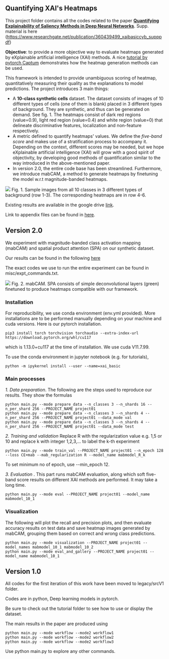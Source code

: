 
## Quantifying XAI's Heatmaps
This project folder contains all the codes related to the paper [**Quantifying Explainability of Saliency Methods in Deep Neural Networks**](https://arxiv.org/abs/2009.02899). Supp. material is here (https://www.researchgate.net/publication/360439499_xaibasiccyb_supppdf)

**Objective**: to provide a more objective way to evaluate heatmaps generated by eXplainable artificial intelligence (XAI) methods. A nice [tutorial by pytorch Captum](https://captum.ai/tutorials/Resnet_TorchVision_Interpret) demonstrates how the heatmap generation methods can be used. 

This framework is intended to provide unambiguous scoring of heatmap, quantitatively measuring their quality as the explanations to model predictions. The project introduces 3 main things:
* A **10-class synthetic cells** dataset. The dataset consists of images of 10 different types of cells (one of them is blank) placed in 3 different types of background. They are synthetic, and thus can be generated on demand. See fig. 1. The heatmaps consist of dark red regions (value=0.9), light red region (value=0.4) and white region (value=0) that delineate discriminative features, localization and non-feature respectively. 
* A metric defined to quantify heatmaps' values. We define the *five-band score* and makes use of a stratification process to accompany it. Depending on the context, different scores may be needed, but we hope eXplainable artificial intelligence (XAI) will grow with a good spirit of objectivity, by developing good methods of quantification similar to the way introduced in the above-mentioned paper.
* In version 2.0, the entire code base has been streamlined. Furthermore, we introduce mabCAM, a method to generate heatmaps by finetuning the model w.r.t magnitude-banded heatmaps.


![](https://drive.google.com/uc?export=view&id=1GjHAn62ahfeBOaRoxcVMOwpMuQP7nFN2)
Fig. 1. Sample images from all 10 classes in 3 different types of background (row 1-3). The corresponding heatmaps are in row 4-6.


Existing results are available in the google drive <a href="https://drive.google.com/drive/folders/1H6XfJkdDj-V_T3hnHZZFyoiKoOam3ttM?usp=share_link">link</a>.

Link to appendix files can be found in <a href="https://www.researchgate.net/publication/360439499_xaibasiccyb_supppdf">here</a>.


## Version 2.0

We experiment with magnitude-banded class activation mapping (mabCAM) and spatial product attention (SPA) on our synthetic dataset. 

Our results can be found in the following <a href="https://drive.google.com/drive/folders/1ap0lYjWf2BbiaLZuu1vTQz4NAvvijePw?usp=share_link">here</a>

The exact codes we use to run the entire experiment can be found in misc/expt_commands.txt.

![](https://drive.google.com/uc?export=view&id=1CcwX-pVVE-SzyGNYymC-MzDx8YuX0nGd)
Fig. 2. mabCAM. SPA consists of simple deconvolutional layers (green) finetuned to produce heatmaps compatible with our framework.


### Installation
For reproducibility, we use conda environment (env.yml provided). More installations are to be performed manually depending on your machine and cuda versions. Here is our pytorch installation.

```
pip3 install torch torchvision torchaudio --extra-index-url https://download.pytorch.org/whl/cu117
```
which is 1.13.0+cu117 at the time of installation. We use cuda V11.7.99.

To use the conda environment in jupyter notebook (e.g. for tutorials), 
```
python -m ipykernel install --user --name=xai_basic
```


### Main processes
*1. Data preparation*. The following are the steps used to reproduce our results. They show the formulas
```
python main.py --mode prepare_data --n_classes 3 --n_shards 16 --n_per_shard 256 --PROJECT_NAME project01
python main.py --mode prepare_data --n_classes 3 --n_shards 4 --n_per_shard 256 --PROJECT_NAME project01 --data_mode val
python main.py --mode prepare_data --n_classes 3 --n_shards 4 --n_per_shard 256 --PROJECT_NAME project01 --data_mode test
```

*2. Training and validation*
Replace R with the regularization value e.g. 1,5 or 10 and replace k with integer 1,2,3,... to label the k-th experiment
```
python main.py --mode train_val --PROJECT_NAME project01 --n_epoch 128 --loss CE+mab --mab_regularization R --model_name mabmodel_R_k 
```
To set minimum no of epoch, use --min_epoch 12.

*3. Evaluation* . This part runs mabCAM evaluation, along which soft five-band score results on different XAI methods are performed. It may take a long time.
```
python main.py --mode eval --PROJECT_NAME project01 --model_name mabmodel_10_1
```

### Visualization
The following will plot the recall and precision plots, and then evaluate accuracy results on test data and save heatmap images generated by mabCAM, grouping them based on correct and wrong class predictions. 
```
python main.py --mode visualization --PROJECT_NAME project01 --model_names mabmodel_10_1 mabmodel_10_2
python main.py --mode eval_and_gallery --PROJECT_NAME project01 --model_name mabmodel_10_1
```

## Version 1.0
All codes for the first iteration of this work have been moved to legacy/srcV1 folder. 

Codes are in python, Deep learning models in pytorch.

Be sure to check out the tutorial folder to see how to use or display the dataset.

The main results in the paper are produced using 
```
python main.py --mode workflow --mode2 workflow1
python main.py --mode workflow --mode2 workflow2
python main.py --mode workflow --mode2 workflow3
```
Use python main.py to explore any other commands.
